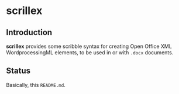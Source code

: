 # scrillex

## Introduction

**scrillex** provides some scribble syntax for creating Open Office XML WordprocessingML elements, to be used in or with `.docx` documents.

## Status

Basically, this `README.md`.